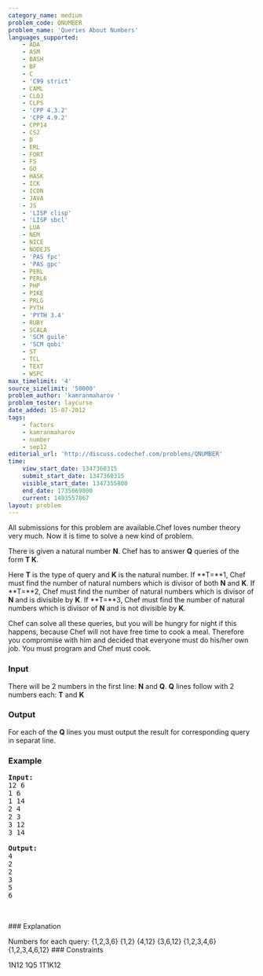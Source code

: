 ```yaml
---
category_name: medium
problem_code: QNUMBER
problem_name: 'Queries About Numbers'
languages_supported:
    - ADA
    - ASM
    - BASH
    - BF
    - C
    - 'C99 strict'
    - CAML
    - CLOJ
    - CLPS
    - 'CPP 4.3.2'
    - 'CPP 4.9.2'
    - CPP14
    - CS2
    - D
    - ERL
    - FORT
    - FS
    - GO
    - HASK
    - ICK
    - ICON
    - JAVA
    - JS
    - 'LISP clisp'
    - 'LISP sbcl'
    - LUA
    - NEM
    - NICE
    - NODEJS
    - 'PAS fpc'
    - 'PAS gpc'
    - PERL
    - PERL6
    - PHP
    - PIKE
    - PRLG
    - PYTH
    - 'PYTH 3.4'
    - RUBY
    - SCALA
    - 'SCM guile'
    - 'SCM qobi'
    - ST
    - TCL
    - TEXT
    - WSPC
max_timelimit: '4'
source_sizelimit: '50000'
problem_author: 'kamranmaharov '
problem_tester: laycurse
date_added: 15-07-2012
tags:
    - factors
    - kamranmaharov
    - number
    - sep12
editorial_url: 'http://discuss.codechef.com/problems/QNUMBER'
time:
    view_start_date: 1347360315
    submit_start_date: 1347360315
    visible_start_date: 1347355800
    end_date: 1735669800
    current: 1493557867
layout: problem
---
```

All submissions for this problem are available.Chef loves number theory very much. Now it is time to solve a new kind of problem.

There is given a natural number **N**. Chef has to answer **Q** queries of the form **T K**.

Here **T** is the type of query and **K** is the natural number. 
If **T=**1, Chef must find the number of natural numbers which is divisor of both **N** and **K**. 
If **T=**2, Chef must find the number of natural numbers which is divisor of **N** and is divisible by **K**. 
If **T=**3, Chef must find the number of natural numbers which is divisor of **N** and is not divisible by **K**. 

Chef can solve all these queries, but you will be hungry for night if this happens, because Chef will not have free time to cook a meal. Therefore you compromise with him and decided that everyone must do his/her own job. You must program and Chef must cook.

### Input

There will be 2 numbers in the first line: **N** and **Q**. 
**Q** lines follow with 2 numbers each: **T** and **K**

### Output

For each of the **Q** lines you must output the result for corresponding query in separat line.

### Example

<pre>
<b>Input:</b>
12 6
1 6
1 14
2 4
2 3
3 12
3 14

<b>Output:</b>
4
2
2
3
5
6


</pre>### Explanation
Numbers for each query: 
{1,2,3,6} 
{1,2} 
{4,12} 
{3,6,12} 
{1,2,3,4,6} 
{1,2,3,4,6,12} ### Constraints

1N12 
1Q5 
1T1K12
